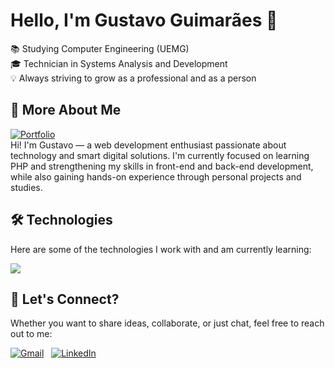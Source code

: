 # Hello, I'm Gustavo Guimarães 👋

📚 Studying Computer Engineering (UEMG)  
🎓 Technician in Systems Analysis and Development  
💡 Always striving to grow as a professional and as a person  

## 🚀 More About Me

[![Portfolio](https://img.shields.io/badge/💼%20Portfolio-000?style=for-the-badge&logo=&logoColor=white)](https://meusitecompleto.com/portfolio)     
Hi! I'm Gustavo — a web development enthusiast passionate about technology and smart digital solutions. I'm currently focused on learning PHP and strengthening my skills in front-end and back-end development, while also gaining hands-on experience through personal projects and studies.

## 🛠️ Technologies

Here are some of the technologies I work with and am currently learning:   

 <a href="https://skillicons.dev"   >
  <img src="https://skillicons.dev/icons?i=html,css,javascript,git,github,php" />
</a>

<!--  ![](https://img.shields.io/badge/HTML-239120?style=for-the-badge&logo=html5&logoColor=white) ![](https://img.shields.io/badge/CSS-239120?&style=for-the-badge&logo=css3&logoColor=white) ![](https://img.shields.io/badge/JavaScript-F7DF1E?style=for-the-badge&logo=javascript&logoColor=black) ![](https://img.shields.io/badge/PHP-777BB4?style=for-the-badge&logo=php&logoColor=white) -->

## 📩 Let's Connect?  
Whether you want to share ideas, collaborate, or just chat, feel free to reach out to me:

[![Gmail](https://skillicons.dev/icons?i=gmail)](mailto:gustavoguimaraescode@gmail.com) &nbsp; 
[![LinkedIn](https://skillicons.dev/icons?i=linkedin)](https://www.linkedin.com/in/gustavocodou/)

